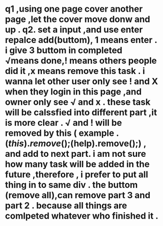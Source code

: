 # q1 ,using one page cover another page ,let the cover move donw and up . q2. set a input  ,and use enter repalce add(buttom), 1 means enter . i give 3 buttom in completed <div>   √means done,! means others people did it ,x means remove this task . i wanna let other user only see ! and X when they login in this page ,and owner only see √ and x . these task will be calssfied into different part ,it is more clear . √ and ! will be removed by this  ( example . $(this).remove();$(help).remove();) , and add to next part. i am not sure how many task will be added in the future ,therefore , i prefer to put all thing  in to same div . the buttom (remove all),can remove part 3 and part 2 . because all things are comlpeted whatever who finished it .